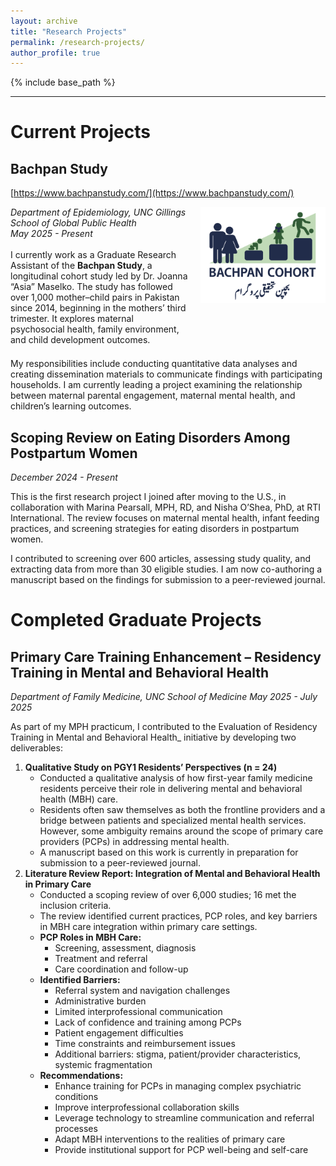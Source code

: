 ```yaml
---
layout: archive
title: "Research Projects"
permalink: /research-projects/
author_profile: true
---
```


{% include base_path %}

-----

# Current Projects

## Bachpan Study
[https://www.bachpanstudy.com/](https://www.bachpanstudy.com/)

<div style="display: flex; justify-content: space-between; align-items: flex-start; margin-bottom: 1.5em;">
  <div>
    <i>Department of Epidemiology, UNC Gillings School of Global Public Health</i><br>
    <i>May 2025 - Present</i><br><br>
    I currently work as a Graduate Research Assistant of the <b>Bachpan Study</b>, a longitudinal cohort study led by Dr. Joanna “Asia” Maselko. The study has followed over 1,000 mother–child pairs in Pakistan since 2014, beginning in the mothers’ third trimester. It explores maternal psychosocial health, family environment, and child development outcomes.  
  </div>
  <div style="flex-shrink: 0; margin-left: 20px;">
    <img src="/images/lin-bachpan-logo.png" alt="Bachpan Study Logo" style="width:200px;">
  </div>
</div>

My responsibilities include conducting quantitative data analyses and creating dissemination materials to communicate findings with participating households. I am currently leading a project examining the relationship between maternal parental engagement, maternal mental health, and children’s learning outcomes.

## Scoping Review on Eating Disorders Among Postpartum Women

*December 2024 - Present*

This is the first research project I joined after moving to the U.S., in collaboration with Marina Pearsall, MPH, RD, and Nisha O’Shea, PhD, at RTI International. The review focuses on maternal mental health, infant feeding practices, and screening strategies for eating disorders in postpartum women.

I contributed to screening over 600 articles, assessing study quality, and extracting data from more than 30 eligible studies. I am now co-authoring a manuscript based on the findings for submission to a peer-reviewed journal.

# Completed Graduate Projects

## Primary Care Training Enhancement – Residency Training in Mental and Behavioral Health

*Department of Family Medicine, UNC School of Medicine*
*May 2025 - July 2025*

As part of my MPH practicum, I contributed to the Evaluation of Residency Training in Mental and Behavioral Health_ initiative by developing two deliverables:
1. **Qualitative Study on PGY1 Residents’ Perspectives (n = 24)**
	- Conducted a qualitative analysis of how first-year family medicine residents perceive their role in delivering mental and behavioral health (MBH) care.
	- Residents often saw themselves as both the frontline providers and a bridge between patients and specialized mental health services. However, some ambiguity remains around the scope of primary care providers (PCPs) in addressing mental health.
	- A manuscript based on this work is currently in preparation for submission to a peer-reviewed journal.
2. **Literature Review Report: Integration of Mental and Behavioral Health in Primary Care**
	- Conducted a scoping review of over 6,000 studies; 16 met the inclusion criteria.
	- The review identified current practices, PCP roles, and key barriers in MBH care integration within primary care settings.
	- **PCP Roles in MBH Care:**
		- Screening, assessment, diagnosis
		- Treatment and referral
		- Care coordination and follow-up
	- **Identified Barriers:**
		- Referral system and navigation challenges
		- Administrative burden
		- Limited interprofessional communication
		- Lack of confidence and training among PCPs
		- Patient engagement difficulties
		- Time constraints and reimbursement issues
		- Additional barriers: stigma, patient/provider characteristics, systemic fragmentation
	- **Recommendations:**
		- Enhance training for PCPs in managing complex psychiatric conditions
		- Improve interprofessional collaboration skills
		- Leverage technology to streamline communication and referral processes
		- Adapt MBH interventions to the realities of primary care
		- Provide institutional support for PCP well-being and self-care
